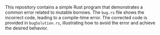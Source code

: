 This repository contains a simple Rust program that demonstrates a common error related to mutable borrows. The `bug.rs` file shows the incorrect code, leading to a compile-time error. The corrected code is provided in `bugSolution.rs`, illustrating how to avoid the error and achieve the desired behavior.